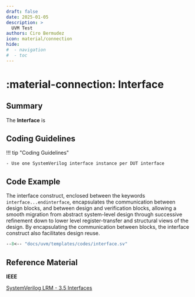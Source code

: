 ```yaml
---
draft: false
date: 2025-01-05
description: >
  UVM Test
authors: Ciro Bermudez
icon: material/connection
hide: 
#  - navigation
#  - toc
---
```


# :material-connection: Interface

## Summary

The **Interface** is

## Coding Guidelines

<div class="justify" markdown>

!!! tip "Coding Guidelines"

    - Use one SystemVerilog interface instance per DUT interface

</div>

## Code Example

<div class="justify" markdown>

The interface construct, enclosed between the keywords `interface...endinterface`, encapsulates
the communication between design blocks, and between design and verification blocks, allowing a smooth
migration from abstract system-level design through successive refinement down to lower level register-transfer
and structural views of the design. By encapsulating the communication between blocks, the
interface construct also facilitates design reuse.

</div>


``` sv linenums="1" title="interface.sv"
--8<-- "docs/uvm/templates/codes/interface.sv"
```

## Reference Material

**IEEE**

[SystemVerilog LRM - 3.5 Interfaces](pdfs/1800-2023.pdf#page=53)
